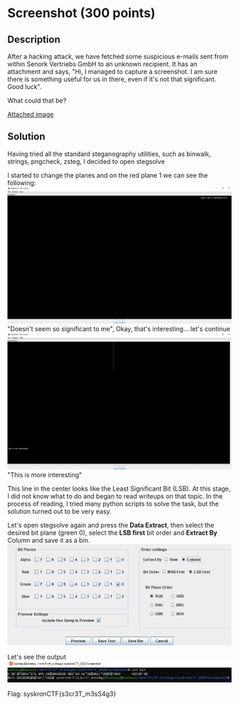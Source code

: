 # Screenshot (300 points)

## Description

After a hacking attack, we have fetched some suspicious e-mails sent from within Senork Vertriebs GmbH to an unknown recipient. It has an attachment and says, "Hi, I managed to capture a screenshot. I am sure there is something useful for us in there, even if it's not that significant. Good luck".

What could that be?

[Attached image](https://github.com/holypower777/ctf_writeups/blob/main/syskronCTF_2020/screenshot/Screenshot_2020-05-19_at_11.38.08_AM.png)

## Solution

Having tried all the standard steganography utilities, such as binwalk, strings, pngcheck, zsteg, I decided to open stegsolve

I started to change the planes and on the red plane 1 we can see the following:
![](readme_files/Ee3aU3d4H1M.jpg)
"Doesn't seem so significant to me", Okay, that's interesting... let's continue
![](readme_files/yp7ynRsuGg0.jpg)
"This is more interesting"

This line in the center looks like the Least Significant Bit (LSB). At this stage, I did not know what to do and began to read writeups on that topic. In the process of reading, I tried many python scripts to solve the task, but the solution turned out to be very easy.

Let's open stegsolve again and press the **Data Extract**, then select the desired bit plane (green 0), select the **LSB first** bit order and **Extract By** Column and save it as a bin.
![](readme_files/viJHJWVy-zY.jpg)

Let's see the output
![](readme_files/707mgewzPog.jpg)

Flag: syskronCTF{s3cr3T_m3sS4g3}

